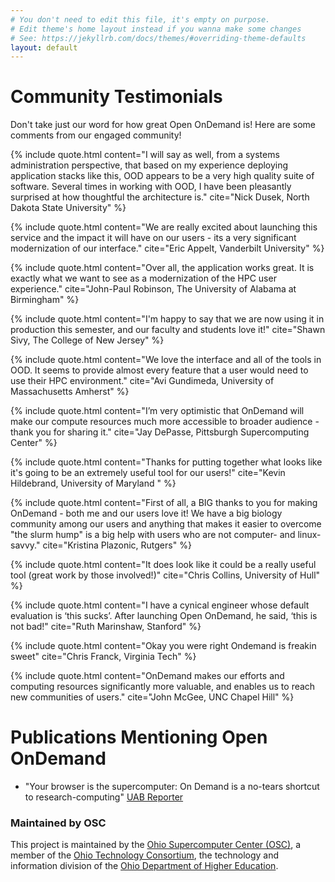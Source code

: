 ```yaml
---
# You don't need to edit this file, it's empty on purpose.
# Edit theme's home layout instead if you wanna make some changes
# See: https://jekyllrb.com/docs/themes/#overriding-theme-defaults
layout: default
---
```


# Community Testimonials
Don't take just our word for how great Open OnDemand is!  Here are some comments from our engaged community!  

{% include quote.html
   content="I will say as well, from a systems administration perspective, that based on my experience deploying application stacks like this, OOD appears to be a very high quality suite of software. Several times in working with OOD, I have been pleasantly surprised at how thoughtful the architecture is."
   cite="Nick Dusek, North Dakota State University"
%} <!--added on April 3, 2020-->

{% include quote.html
   content="We are really excited about launching this service and the impact it will have on our users - its a very significant modernization of our interface."
   cite="Eric Appelt, Vanderbilt University"
%}

{% include quote.html
   content="Over all, the application works great.  It is exactly what we want to see as a modernization of the  HPC user experience."
   cite="John-Paul Robinson, The University of Alabama at Birmingham"
%}

{% include quote.html
   content="I'm happy to say that we are now using it in production this semester, and our faculty and students love it!"
   cite="Shawn Sivy, The College of New Jersey"
%}

{% include quote.html
   content="We love the interface and all of the tools in OOD. It seems to provide almost every feature that a user would need to use their HPC environment."
   cite="Avi Gundimeda, University of Massachusetts Amherst"
%}

{% include quote.html
   content="I’m very optimistic that OnDemand will make our compute resources much more accessible to broader audience - thank you for sharing it."
   cite="Jay DePasse, Pittsburgh Supercomputing Center"
%}

{% include quote.html
   content="Thanks for putting together what looks like it's going to be an extremely useful tool for our users!"
   cite="Kevin Hildebrand, University of Maryland "
%}

{% include quote.html
   content="First of all, a BIG thanks to you for making OnDemand - both me and our users love it! We have a big biology community among our users and anything that makes it easier to overcome \"the slurm hump\" is a big help with users who are not computer- and linux- savvy."
   cite="Kristina Plazonic, Rutgers"
%}

{% include quote.html
   content="It does look like it could be a really useful tool (great work by those involved!)"
   cite="Chris Collins, University of Hull"
%}

{% include quote.html
   content="I have a cynical engineer whose default evaluation is ‘this sucks’. After launching Open OnDemand, he said, ‘this is not bad!"
   cite="Ruth Marinshaw, Stanford"
%}

{% include quote.html
   content="Okay you were right Ondemand is freakin sweet"
   cite="Chris Franck, Virginia Tech"
%}


{% include quote.html
   content="OnDemand makes our efforts and computing resources significantly more valuable, and enables us to reach new communities of users."
   cite="John McGee, UNC Chapel Hill"
%}


# Publications Mentioning Open OnDemand
* "Your browser is the supercomputer: On Demand is a no-tears shortcut to research-computing"
[UAB Reporter](https://www.uab.edu/reporter/resources/tools-technology/item/8749)

### Maintained by OSC

This project is maintained by the [Ohio Supercomputer Center (OSC)](https://www.osc.edu), 
a member of the [Ohio Technology Consortium](https://www.oh-tech.org/), the technology and information
division of the [Ohio Department of Higher Education](https://education.ohio.gov/).

